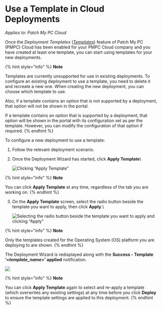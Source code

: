 # Use a Template in Cloud Deployments

_Applies to: Patch My PC Cloud_

Once the _Deployment Templates_ ([_Templates_](../cloud-administration/manage-cloud-deployment-templates/)) feature of Patch My PC (PMPC) Cloud has been enabled for your PMPC Cloud company and you have created at least one template, you can start using templates for your new deployments.

{% hint style="info" %}
**Note**

Templates are currently unsupported for use in existing deployments. To configure an existing deployment to use a template, you need to delete it and recreate a new one. When creating the new deployment, you can choose which template to use.

Also, if a template contains an option that is not supported by a deployment, that option will not be shown in the portal.

If a template contains an option that is supported by a deployment, that option will be shown in the portal with its configuration set as per the template. However, you can modify the configuration of that option if required.
{% endhint %}

To configure a new deployment to use a template:

1. Follow the relevant deployment scenario.
2.  Once the Deployment Wizard has started, click **Apply Template**\


    ![Clicking “Apply Template”](/_images/image-%282330%29.png-"Clicking-\"Apply-Template\"" "Clicking “Apply Template”")

{% hint style="info" %}
**Note**

You can click **Apply Template** at any time, regardless of the tab you are working on.
{% endhint %}

3.  On the **Apply Template** screen, select the radio button beside the template you want to apply, then click **Apply**.\


    ![Selecting the radio button beside the template you want to apply and clicking “Apply”](/_images/image-%282331%29.png-"Selecting-the-radio-button-beside-the-template-you-want-to-apply-and-clicking-\"Apply\"" "Selecting the radio button beside the template you want to apply and clicking “Apply”")

{% hint style="info" %}
**Note**

Only the templates created for the Operating System (OS) platform you are deploying to are shown.
{% endhint %}

The Deployment Wizard is redisplayed along with the **Success - Template ‘<**_**template\_name**_**>’ applied** notification.

![](/_images/image-%282332%29.png-"" "")

{% hint style="info" %}
**Note**

You can click **Apply Template** again to select and re-apply a template (which overwrites any existing settings) at any time before you click **Deploy** to ensure the template settings are applied to this deployment.
{% endhint %}
